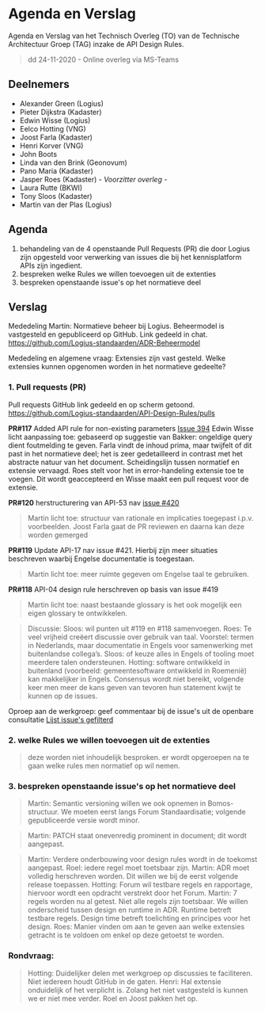 # Agenda en Verslag 

Agenda en Verslag van het Technisch Overleg (TO) van de Technische Architectuur Groep (TAG) inzake de API Design Rules.
> dd 24-11-2020 - Online overleg via MS-Teams

## Deelnemers

- Alexander Green (Logius)
- Pieter Dijkstra (Kadaster)
- Edwin Wisse (Logius)
- Eelco Hotting (VNG)
- Joost Farla (Kadaster)
- Henri Korver (VNG)
- John Boots
- Linda van den Brink (Geonovum)
- Pano Maria (Kadaster)
- Jasper Roes (Kadaster) - *Voorzitter overleg* - 
- Laura Rutte (BKWI)
- Tony Sloos (Kadaster)
- Martin van der Plas (Logius)

## Agenda

1. behandeling van de 4 openstaande Pull Requests (PR) die door Logius zijn opgesteld voor verwerking van issues die bij het kennisplatform APIs zijn ingedient.
2. bespreken welke Rules we willen toevoegen uit de extenties
3. bespreken openstaande issue's op het normatieve deel

## Verslag

Mededeling Martin: Normatieve beheer bij Logius. Beheermodel is vastgesteld en gepubliceerd op GitHub. Link gedeeld in chat. https://github.com/Logius-standaarden/ADR-Beheermodel

Mededeling en algemene vraag: Extensies zijn vast gesteld. Welke extensies kunnen opgenomen worden in het normatieve gedeelte?

### 1. Pull requests (PR)

Pull requests
GitHub link gedeeld en op scherm getoond. https://github.com/Logius-standaarden/API-Design-Rules/pulls

**PR#117** Added API rule for non-existing parameters [Issue 394](https://github.com/Geonovum/KP-APIs/issues/394)
Edwin Wisse licht aanpassing toe: gebaseerd op suggestie van Bakker: ongeldige query dient foutmelding te geven. Farla vindt de inhoud prima, maar twijfelt of dit past in het normatieve deel; het is zeer gedetailleerd in contrast met het abstracte natuur van het document. Scheidingslijn tussen normatief en extensie vervaagd. Roes stelt voor het in error-handeling extensie toe te voegen. Dit wordt geaccepteerd en Wisse maakt een pull request voor de extensie.

**PR#120** herstructurering van API-53 nav [issue #420](https://github.com/Geonovum/KP-APIs/issues/420)
> Martin licht toe: structuur van rationale en implicaties toegepast i.p.v. voorbeelden. Joost Farla gaat de PR reviewen en daarna kan deze worden gemerged

**PR#119** Update API-17 nav issue #421. Hierbij zijn meer situaties beschreven waarbij Engelse documentatie is toegestaan.
> Martin licht toe: meer ruimte gegeven om Engelse taal te gebruiken.

**PR#118** API-04 design rule herschreven op basis van issue #419
> Martin licht toe: naast bestaande glossary is het ook mogelijk een eigen glossary te ontwikkelen.

> Discussie:
Sloos: wil punten uit #119 en #118 samenvoegen.
Roes: Te veel vrijheid creëert discussie over gebruik van taal. Voorstel: termen in Nederlands, maar documentatie in Engels voor samenwerking met buitenlandse collega’s.
Sloos: of keuze alles in Engels of tooling moet meerdere talen ondersteunen.
Hotting: software ontwikkeld in buitenland (voorbeeld: gemeentesoftware ontwikkeld in Roemenië) kan makkelijker in Engels.
> Consensus wordt niet bereikt, volgende keer men meer de kans geven van tevoren hun statement kwijt te kunnen op de issues.

Oproep aan de werkgroep: geef commentaar bij de issue's uit de openbare consultatie [Lijst issue's gefilterd](https://github.com/Geonovum/KP-APIs/issues?q=is%3Aopen+is%3Aissue+label%3A%22API+design+rules+%28normatief%29%22+label%3AConsultatie)

### 2. welke Rules we willen toevoegen uit de extenties
> deze worden niet inhoudelijk besproken. er wordt opgeroepen na te gaan welke rules men normatief op wil nemen.

### 3. bespreken openstaande issue's op het normatieve deel
> Martin: Semantic versioning willen we ook opnemen in Bomos-structuur. We moeten eerst langs Forum Standaardisatie; volgende gepubliceerde versie wordt minor.

> Martin: PATCH staat onevenredig prominent in document; dit wordt aangepast.

> Martin: Verdere onderbouwing voor design rules wordt in de toekomst aangepast. 
> Roel: iedere regel moet toetsbaar zijn. 
> Martin: ADR moet volledig herschreven worden. Dit willen we bij de eerst volgende release toepassen. 
> Hotting: Forum wil testbare regels en rapportage, hiervoor wordt een opdracht verstrekt door het Forum. 
> Martin: 7 regels worden nu al getest. Niet alle regels zijn toetsbaar. We willen onderscheid tussen design en runtime in ADR. Runtime betreft testbare regels. Design time betreft toelichting en principes voor het design.
> Roes: Manier vinden om aan te geven aan welke extensies getracht is te voldoen om enkel op deze getoetst te worden.

### Rondvraag:
> Hotting: Duidelijker delen met werkgroep op discussies te faciliteren. Niet iedereen houdt GitHub in de gaten.
> Henri: Hal extensie onduidelijk of het verplicht is. Zolang het niet vastgesteld is kunnen we er niet mee verder. Roel en Joost pakken het op.
 
